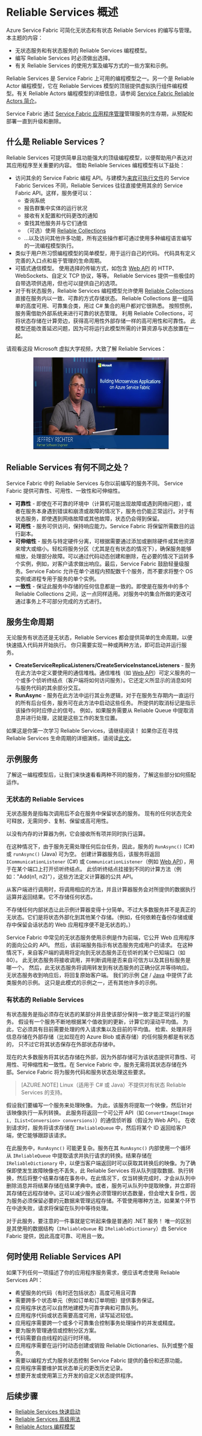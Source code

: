 <properties
    pageTitle="Service Fabric 可靠服务编程模型概述 | Azure"
    description="了解 Service Fabric 的 Reliable Service 编程模型，并开始编写自己的服务。"
    services="Service-Fabric"
    documentationcenter=".net"
    author="masnider"
    manager="timlt"
    editor="vturecek; mani-ramaswamy" />
<tags
    ms.assetid="0c88a533-73f8-4ae1-a939-67d17456ac06"
    ms.service="Service-Fabric"
    ms.devlang="dotnet"
    ms.topic="article"
    ms.tgt_pltfrm="NA"
    ms.workload="NA"
    ms.date="04/07/2017"
    wacn.date="05/15/2017"
    ms.author="masnider;"
    ms.translationtype="Human Translation"
    ms.sourcegitcommit="457fc748a9a2d66d7a2906b988e127b09ee11e18"
    ms.openlocfilehash="14425cf6e92cc1dcf787f4267c0851198b206570"
    ms.contentlocale="zh-cn"
    ms.lasthandoff="05/05/2017" />

# <a name="reliable-services-overview"></a>Reliable Services 概述
Azure Service Fabric 可简化无状态和有状态 Reliable Services 的编写与管理。 本主题的内容：

* 无状态服务和有状态服务的 Reliable Services 编程模型。
* 编写 Reliable Services 时必须做出选择。
* 有关 Reliable Services 的使用方案及编写方式的一些方案和示例。

Reliable Services 是 Service Fabric 上可用的编程模型之一。另一个是 Reliable Actor 编程模型，它在 Reliable Services 模型的顶层提供虚拟执行组件编程模型。有关 Reliable Actors 编程模型的详细信息，请参阅 [Service Fabric Reliable Actors 简介](/documentation/articles/service-fabric-reliable-actors-introduction/)。

Service Fabric 通过 [Service Fabric 应用程序管理](/documentation/articles/service-fabric-deploy-remove-applications/)管理服务的生存期，从预配和部署一直到升级和删除。

## <a name="what-are-reliable-services"></a>什么是 Reliable Services？
Reliable Services 可提供简单且功能强大的顶级编程模型，以便帮助用户表达对其应用程序至关重要的内容。 借助 Reliable Services 编程模型有以下益处：

* 访问其余的 Service Fabric 编程 API。与建模为[来宾可执行文件](/documentation/articles/service-fabric-deploy-existing-app/)的 Service Fabric Services 不同，Reliable Services 往往直接使用其余的 Service Fabric API。这样，服务便可以：
  * 查询系统
  * 报告群集中实体的运行状况
  * 接收有关配置和代码更改的通知
  * 查找其他服务并与它们通信
  * （可选）使用 [Reliable Collections](/documentation/articles/service-fabric-reliable-services-reliable-collections/)
  * ...以及访问其他许多功能，所有这些操作都可通过使用多种编程语言编写的一流编程模型执行。
* 类似于用户所习惯编程模型的简单模型，用于运行自己的代码。 代码具有定义完善的入口点和易于管理的生命周期。
* 可插式通信模型。 使用选择的传输方式，如包含 [Web API](/documentation/articles/service-fabric-reliable-services-communication-webapi/) 的 HTTP、WebSockets、自定义 TCP 协议，等等。 Reliable Services 提供一些极佳的自带选项供选用，但也可以提供自己的选项。
* 对于有状态服务，Reliable Services 编程模型允许使用 [Reliable Collections](/documentation/articles/service-fabric-reliable-services-reliable-collections/) 直接在服务内以一致、可靠的方式存储状态。 Reliable Collections 是一组简单的高度可用、可靠集合类，用过 C# 集合的用户都对它很熟悉。 按照惯例，服务需借助外部系统来进行可靠的状态管理。 利用 Reliable Collections，可将状态存储在计算旁边，获得高可用性外部存储一样的高可用性和可靠性。 此模型还能改善延迟问题，因为可将运行此模型所需的计算资源与状态放置在一起。

请观看这段 Microsoft 虚拟大学视频，大致了解 Reliable Services：
<center> 
<a target="_blank" href="https://mva.microsoft.com/training-courses/building-microservices-applications-on-azure-service-fabric-16747?l=HhD9566yC_4106218965"> 
<img src="./media/service-fabric-reliable-services-introduction/ReliableServicesVid.png" WIDTH="360" HEIGHT="244" /> 
</a> 
</center>

## <a name="what-makes-reliable-services-different"></a>Reliable Services 有何不同之处？
Service Fabric 中的 Reliable Services 与你以前编写的服务不同。 Service Fabric 提供可靠性、可用性、一致性和可伸缩性。

* **可靠性** - 即使在不可靠的环境中（计算机可能出现故障或遇到网络问题），或者在服务本身遇到错误和崩溃或故障的情况下，服务也仍能正常运行。对于有状态服务，即使遇到网络故障或其他故障，状态仍会得到保留。
* **可用性** - 服务可供访问，保持响应能力。Service Fabric 将保留所需数目的运行副本。
* **可伸缩性** - 服务与特定硬件分离，可根据需要通过添加或删除硬件或其他资源来增大或缩小。轻松将服务分区（尤其是在有状态的情况下），确保服务能够缩放，处理部分故障。可以通过代码动态创建和删除，在必要的情况下运转多个实例，例如，对客户请求做出响应。最后，Service Fabric 鼓励轻量级服务。Service Fabric 允许在单个进程内预配数千个服务，而不要求将整个 OS 实例或进程专用于服务的单个实例。
* **一致性** - 保证此服务中存储的任何信息都是一致的。即使是在服务中的多个 Reliable Collections 之间，这一点同样适用。对服务中的集合所做的更改可通过事务上不可部分完成的方式进行。

## <a name="service-lifecycle"></a>服务生命周期
无论服务有状态还是无状态，Reliable Services 都会提供简单的生命周期，以便快速插入代码并开始执行。  你只需要实现一种或两种方法，即可启动并运行服务。

* **CreateServiceReplicaListeners/CreateServiceInstanceListeners** - 服务在此方法中定义要使用的通信堆栈。通信堆栈（如 [Web API](/documentation/articles/service-fabric-reliable-services-communication-webapi/)）可定义服务的一个或多个侦听终结点（客户端将如何访问服务）。它还定义所显示的消息如何与服务代码的其余部分交互。
* **RunAsync** - 服务在此方法中运行其业务逻辑，对于在服务生存期内一直运行的所有后台任务，服务可在此方法中启动这些任务。 所提供的取消标记是指示该操作何时应停止的信号。 例如，如果服务需要从 Reliable Queue 中提取消息并进行处理，这就是这些工作的发生位置。

如果这是你第一次学习 Reliable Services，请继续阅读！ 如果你正在寻找 Reliable Services 生命周期的详细演练，请阅读[此文](/documentation/articles/service-fabric-reliable-services-lifecycle/)。

## <a name="example-services"></a>示例服务
了解这一编程模型后，让我们来快速看看两种不同的服务，了解这些部分如何搭配运作。

### <a name="stateless-reliable-services"></a>无状态的 Reliable Services
无状态服务是指每次调用后不会在服务中保留状态的服务。 现有的任何状态完全可释放，无需同步、复制、保留或高可用性。

以没有内存的计算器为例，它会接收所有项并同时执行运算。

在这种情况下，由于服务无需处理任何后台任务，因此，服务的 `RunAsync()` (C#) 或 `runAsync()` (Java) 可为空。 创建计算器服务后，该服务将返回 `ICommunicationListener` (C#) 或 `CommunicationListener`（例如 [Web API](/documentation/articles/service-fabric-reliable-services-communication-webapi/)），用于在某个端口上打开侦听终结点。 此侦听终结点挂接到不同的计算方法（例如："Add(n1, n2)"），这些方法定义计算器的公共 API。

从客户端进行调用时，将调用相应的方法，并且计算器服务会对所提供的数据执行运算并返回结果。它不存储任何状态。

不存储任何内部状态让此示例计算器变得十分简单。不过大多数服务并不是真正的无状态。它们是将状态外部化到其他某个存储。（例如，任何依赖在备份存储或缓存中保留会话状态的 Web 应用程序便不是无状态的。）

Service Fabric 中常见的无状态服务使用示例是作为前端，它公开 Web 应用程序的面向公众的 API。 然后，该前端服务指示有状态服务完成用户的请求。 在这种情况下，来自客户端的调用将定向到无状态服务正在侦听的某个已知端口（如 80）。 此无状态服务将接收调用，并判断调用是否来自可信方以及其目标服务是哪一个。  然后，此无状态服务将调用转发到有状态服务的正确分区并等待响应。 无状态服务收到响应后，将回复原始客户端。 我们的示例 [C#](https://github.com/Azure-Samples/service-fabric-dotnet-getting-started) / [Java](https://github.com/Azure-Samples/service-fabric-java-getting-started/tree/master/Actors/VisualObjectActor/VisualObjectWebService) 中提供了此类服务的示例。 这只是此模式的示例之一，还有其他许多的示例。

### <a name="stateful-reliable-services"></a>有状态的 Reliable Services
有状态服务是指必须存在状态的某部分并且使该部分保持一致才能正常运行的服务。 假设有一个服务不断地根据某个值收到的更新，计算它的滚动平均值。 为此，它必须具有目前需要处理的传入请求集以及目前的平均值。 检索、处理并将信息存储在外部存储（比如现在的 Azure Blob 或表存储）的任何服务都是有状态的， 只不过它将其状态保存在外部状态存储中。

现在的大多数服务将其状态存储在外部，因为外部存储可为该状态提供可靠性、可用性、可伸缩性和一致性。在 Service Fabric 中，服务无需将其状态存储在外部。Service Fabric 将为服务代码和服务状态处理这些要求。

> [AZURE.NOTE]
> Linux（适用于 C# 或 Java）不提供对有状态 Reliable Services 的支持。
>

假设我们要编写一个服务来处理映像。 为此，该服务将提取一个映像，然后针对该映像执行一系列转换。 此服务将返回一个可公开 API（如 `ConvertImage(Image i, IList<Conversion> conversions)`）的通信侦听器（假设为 Web API）。 在收到请求时，服务将请求存储在 `IReliableQueue` 中，然后将某个 ID 返回给客户端，使它能够跟踪该请求。

在此服务中，`RunAsync()` 可能更复杂。服务在其 `RunAsync()` 内部使用一个循环从 `IReliableQueue` 中提取请求并执行请求的转换。结果存储在 `IReliableDictionary` 中，以便当客户端返回时可以获取其转换后的映像。为了确保即使发生故障映像也不丢失，此 Reliable Services 将从队列提取数据、执行转换，然后将整个结果存储在事务中。在此情况下，仅当转换完成时，才会从队列中删除消息并将结果存储在结果字典中。或者，服务可从队列中提取映像，并立即将其存储在远程存储中。这可以减少服务必须管理的状态数量，但会增大复杂性，因为服务必须保留必要的元数据来管理远程存储。不管使用哪种方法，如果某个环节在中途失败，请求将保留在队列中等待处理。

对于此服务，要注意的一件事就是它听起来像是普通的 .NET 服务！ 唯一的区别是其使用的数据结构（`IReliableQueue` 和 `IReliableDictionary`）由 Service Fabric 提供，因此高度可靠、可用且一致。

## <a name="when-to-use-reliable-services-apis"></a>何时使用 Reliable Services API
如果下列任何一项描述了你的应用程序服务需求，便应该考虑使用 Reliable Services API：

* 希望服务的代码（有时还包括状态）高度可用且可靠
* 需要跨多个状态单元（例如订单和订单明细）提供事务保证。
* 应用程序状态可以自然地建模为可靠字典和可靠队列。
* 应用程序代码或状态需要高度可用，读写延迟较低。
* 应用程序需要跨一个或多个可靠集合控制事务处理操作的并发或精度。
* 要为服务管理通信或控制分区方案。
* 代码需要自由线程的运行时环境。
* 应用程序需要在运行时动态创建或销毁 Reliable Dictionaries、队列或整个服务。
* 需要以编程方式为服务状态控制 Service Fabric 提供的备份和还原功能。
* 应用程序需要维护其状态单元的更改历史记录。
* 想要开发或使用第三方开发的自定义状态提供程序。

## <a name="next-steps"></a>后续步骤
* [Reliable Services 快速启动](/documentation/articles/service-fabric-reliable-services-quick-start/)
* [Reliable Services 高级用法](/documentation/articles/service-fabric-reliable-services-advanced-usage/)
* [Reliable Actors 编程模型](/documentation/articles/service-fabric-reliable-actors-introduction/)
<!--Update_Description: add java sample link;add anchors to subtitles-->